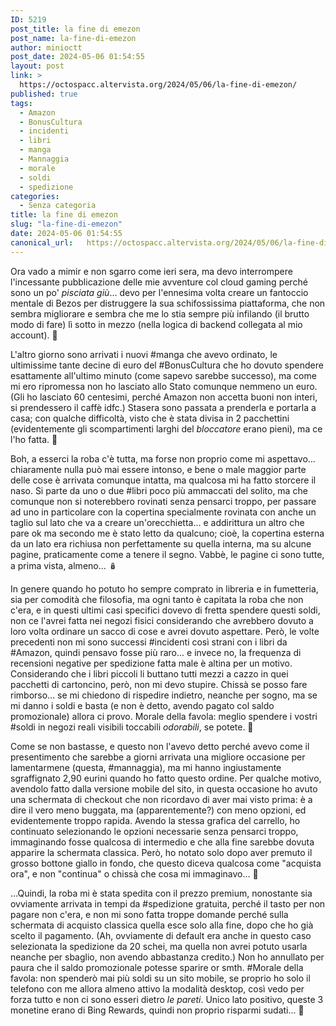 ```yaml
---
ID: 5219
post_title: la fine di emezon
post_name: la-fine-di-emezon
author: minioctt
post_date: 2024-05-06 01:54:55
layout: post
link: >
  https://octospacc.altervista.org/2024/05/06/la-fine-di-emezon/
published: true
tags:
  - Amazon
  - BonusCultura
  - incidenti
  - libri
  - manga
  - Mannaggia
  - morale
  - soldi
  - spedizione
categories:
  - Senza categoria
title: la fine di emezon
slug: "la-fine-di-emezon"
date: 2024-05-06 01:54:55
canonical_url:   https://octospacc.altervista.org/2024/05/06/la-fine-di-emezon/
---
```

<!-- wp:paragraph -->
<p markdown="1">Ora vado a mimir e non sgarro come ieri sera, ma devo interrompere l'incessante pubblicazione delle mie avventure col cloud gaming perché sono un po' <em>pisciata giù</em>... devo per l'ennesima volta creare un fantoccio mentale di Bezos per distruggere la sua schifossissima piattaforma, che non sembra migliorare e sembra che me lo stia sempre più infilando (il brutto modo di fare) lì sotto in mezzo (nella logica di backend collegata al mio account). 🎃</p>
<!-- /wp:paragraph -->

<!-- wp:paragraph -->
<p markdown="1">L'altro giorno sono arrivati i nuovi #manga che avevo ordinato, le ultimissime tante decine di euro del #BonusCultura che ho dovuto spendere esattamente all'ultimo minuto (come sapevo sarebbe successo), ma come mi ero ripromessa non ho lasciato allo Stato comunque nemmeno un euro. (Gli ho lasciato 60 centesimi, perché Amazon non accetta buoni non interi, si prendessero il caffè idfc.) Stasera sono passata a prenderla e portarla a casa; con qualche difficoltà, visto che è stata divisa in 2 pacchettini (evidentemente gli scompartimenti larghi del <em>bloccatore</em> erano pieni), ma ce l'ho fatta. 🎎</p>
<!-- /wp:paragraph -->

<!-- wp:paragraph -->
<p markdown="1">Boh, a esserci la roba c'è tutta, ma forse non proprio come mi aspettavo... chiaramente nulla può mai essere intonso, e bene o male maggior parte delle cose è arrivata comunque intatta, ma qualcosa mi ha fatto storcere il naso. Si parte da uno o due #libri poco più ammaccati del solito, ma che comunque non si noterebbero rovinati senza pensarci troppo, per passare ad uno in particolare con la copertina specialmente rovinata con anche un taglio sul lato che va a creare un'orecchietta... e addirittura un altro che pare ok ma secondo me è stato letto da qualcuno; cioè, la copertina esterna da un lato era richiusa non perfettamente su quella interna, ma su alcune pagine, praticamente come a tenere il segno. Vabbè, le pagine ci sono tutte, a prima vista, almeno... 🪆</p>
<!-- /wp:paragraph -->

<!-- wp:paragraph -->
<p markdown="1">In genere quando ho potuto ho sempre comprato in libreria e in fumetteria, sia per comodità che filosofia, ma ogni tanto è capitata la roba che non c'era, e in questi ultimi casi specifici dovevo di fretta spendere questi soldi, non ce l'avrei fatta nei negozi fisici considerando che avrebbero dovuto a loro volta ordinare un sacco di cose e avrei dovuto aspettare. Però, le volte precedenti non mi sono successi #incidenti così strani con i libri da #Amazon, quindi pensavo fosse più raro... e invece no, la frequenza di recensioni negative per spedizione fatta male è altina per un motivo. Considerando che i libri piccoli li buttano tutti mezzi a cazzo in quei pacchetti di cartoncino, però, non mi devo stupire. Chissà se posso fare rimborso... se mi chiedono di rispedire indietro, neanche per sogno, ma se mi danno i soldi e basta (e non è detto, avendo pagato col saldo promozionale) allora ci provo. Morale della favola: meglio spendere i vostri #soldi in negozi reali visibili toccabili <em>odorabili</em>, se potete. 🦜</p>
<!-- /wp:paragraph -->

<!-- wp:paragraph -->
<p markdown="1">Come se non bastasse, e questo non l'avevo detto perché avevo come il presentimento che sarebbe a giorni arrivata una migliore occasione per lamentarmene (questa, #mannaggia), ma mi hanno ingiustamente sgraffignato 2,90 eurini quando ho fatto questo ordine. Per qualche motivo, avendolo fatto dalla versione mobile del sito, in questa occasione ho avuto una schermata di checkout che non ricordavo di aver mai visto prima: è a dire il vero meno buggata, ma (apparentemente?) con meno opzioni, ed evidentemente troppo rapida. Avendo la stessa grafica del carrello, ho continuato selezionando le opzioni necessarie senza pensarci troppo, immaginando fosse qualcosa di intermedio e che alla fine sarebbe dovuta apparire la schermata classica. Però, ho notato solo dopo aver premuto il grosso bottone giallo in fondo, che questo diceva qualcosa come "acquista ora", e non "continua" o chissà che cosa mi immaginavo... 🤳</p>
<!-- /wp:paragraph -->

<!-- wp:paragraph -->
<p markdown="1">...Quindi, la roba mi è stata spedita con il prezzo premium, nonostante sia ovviamente arrivata in tempi da #spedizione gratuita, perché il tasto per non pagare non c'era, e non mi sono fatta troppe domande perché sulla schermata di acquisto classica quella esce solo alla fine, dopo che ho già scelto il pagamento. (Ah, ovviamente di default era anche in questo caso selezionata la spedizione da 20 schei, ma quella non avrei potuto usarla neanche per sbaglio, non avendo abbastanza credito.) Non ho annullato per paura che il saldo promozionale potesse sparire or smth. #Morale della favola: non spenderò mai più soldi su un sito mobile, se proprio ho solo il telefono con me allora almeno attivo la modalità desktop, così vedo per forza tutto e non ci sono esseri dietro <em>le pareti</em>. Unico lato positivo, queste 3 monetine erano di Bing Rewards, quindi non proprio risparmi sudati... 🙏</p>
<!-- /wp:paragraph -->